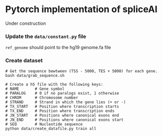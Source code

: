 # Pytorch implementation of spliceAI

Under construction

### Update the `data/constant.py` file
`ref_genome` should point to the hg19 genome.fa file


### Create dataset
```
# Get the sequence bewtween (TSS - 5000, TES + 5000) for each gene. 
bash data/grab_sequence.sh

# Create a h5 file with the following keys:
# NAME       # Gene symbol
# PARALOG    # 0 if no paralogs exist, 1 otherwise
# CHROM      # Chromosome number
# STRAND     # Strand in which the gene lies (+ or -)
# TX_START   # Position where transcription starts
# TX_END     # Position where transcription ends
# JN_START   # Positions where canonical exons end
# JN_END     # Positions where canonical exons start
# SEQ        # Nucleotide sequence
python data/create_datafile.py train all
```





